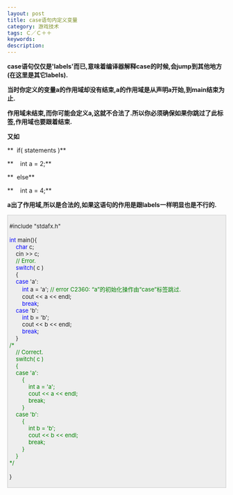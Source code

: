 ```yaml
---
layout: post
title: case语句内定义变量
category: 游戏技术
tags: Ｃ／Ｃ＋＋
keywords: 
description: 
---
```


**case语句仅仅是'labels'而已,意味着编译器解释case的时候,会jump到其他地方(在这里是其它labels).**

**当时你定义的变量a的作用域却没有结束,a的作用域是从声明a开始,到main结束为止.**

**作用域未结束,而你可能会定义a,这就不合法了.所以你必须确保如果你跳过了此标签,作用域也要跟着结束.**

**又如**

**  if( statements )**

**    int a = 2;**

**  else**

**    int a = 4;**

**a出了作用域,所以是合法的,如果这语句的作用是跟labels一样明显也是不行的.**

<div
style="border-bottom:#cccccc 1px solid;border-left:#cccccc 1px solid;padding-bottom:4px;background-color:#eeeeee;padding-left:4px;width:98%;padding-right:5px;font-size:13px;word-break:break-all;border-top:#cccccc 1px solid;border-right:#cccccc 1px solid;padding-top:4px;">

\#include "stdafx.h"\
\
 <span style="color:#0000ff;">int</span> main(){\
     <span style="color:#0000ff;">char</span> c;\
     cin \>\> c;\
     <span style="color:#008000;">//</span><span
style="color:#008000;"> Error.</span><span style="color:#008000;">\
 </span>    <span style="color:#0000ff;">switch</span>( c )\
     {\
     <span style="color:#0000ff;">case</span> 'a':\
         <span style="color:#0000ff;">int</span> a = 'a'; <span
style="color:#008000;">//</span><span
style="color:#008000;"> error C2360: “a”的初始化操作由“case”标签跳过.</span><span
style="color:#008000;">\
 </span>        cout \<\< a \<\< endl;\
         <span style="color:#0000ff;">break</span>;\
     <span style="color:#0000ff;">case</span> 'b':\
         <span style="color:#0000ff;">int</span> b = 'b';\
         cout \<\< b \<\< endl;\
         <span style="color:#0000ff;">break</span>;\
     }\
 <span style="color:#008000;">/\*</span><span style="color:#008000;">\
     // Correct.\
     switch( c )\
     {\
     case 'a':\
         {\
             int a = 'a';\
             cout \<\< a \<\< endl;\
             break;\
         }\
     case 'b':\
         {\
             int b = 'b';\
             cout \<\< b \<\< endl;\
             break;\
         }\
     }\
 </span><span style="color:#008000;">\*/</span>\
\
 }

</div>

 

 







